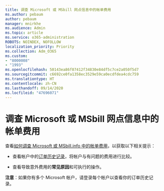 ```yaml
---
title: 调查 Microsoft 或 MSbill 网点信息中的帐单费用
ms.author: pebaum
author: pebaum
manager: mnirkhe
ms.audience: Admin
ms.topic: article
ms.service: o365-administration
ROBOTS: NOINDEX, NOFOLLOW
localization_priority: Priority
ms.collection: Adm_O365
ms.custom:
- "8000008"
- "1993"
ms.openlocfilehash: 50143ea86f07412f34830e84df5c7ce2a050f5d7
ms.sourcegitcommit: c6692ce0fa1358ec3529e59ca0ecdfdea4cdc759
ms.translationtype: HT
ms.contentlocale: zh-CN
ms.lasthandoff: 09/14/2020
ms.locfileid: "47696071"
---
```

# <a name="investigate-a-billing-charge-from-microsoft-or-msbill-dot-info"></a>调查 Microsoft 或 MSbill 网点信息中的帐单费用

查看[如何调查 Microsoft 或 MSbill.info 中的帐单费用](https://support.microsoft.com/help/10623/microsoft-account-investigate-billing-charge)，以获取以下相关提示： 

- 查看帐户中的[订单历史记录](https://account.microsoft.com/billing/orders/)，将帐户与有问题的费用进行比较。

- 查看导致意外费用的**常见原因**和可执行的操作。

**注意**：如果你有多个 Microsoft 帐户，请登录每个帐户以查看你的订单历史记录。
